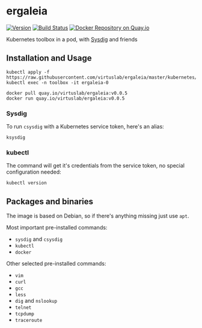 # ergaleia
[![Version](https://img.shields.io/badge/version-v0.0.5-brightgreen.svg)](https://quay.io/virtuslab/ergaleia:v0.0.5)
[![Build Status](https://secure.travis-ci.org/virtuslab/ergaleia.svg?branch=master)](http://travis-ci.org/virtuslab/ergaleia)
[![Docker Repository on Quay.io](https://quay.io/repository/virtuslab/ergaleia/status "Docker Repository on Quay.io")](https://quay.io/repository/virtuslab/ergaleia)

Kubernetes toolbox in a pod, with [Sysdig](https://github.com/draios/sysdig) and friends

## Installation and Usage

    kubectl apply -f https://raw.githubusercontent.com/virtuslab/ergaleia/master/kubernetes/ergaleia.yaml
    kubectl exec -n toolbox -it ergaleia-0

    docker pull quay.io/virtuslab/ergaleia:v0.0.5
    docker run quay.io/virtuslab/ergaleia:v0.0.5

### Sysdig

To run `csysdig` with a Kubernetes service token, here's an alias:

    ksysdig
    
### kubectl

The command will get it's credentials from the service token, no special configuration needed:

    kubectl version

## Packages and binaries

The image is based on Debian, so if there's anything missing just use `apt`.

Most important pre-installed commands:
- `sysdig` and `csysdig`
- `kubectl`
- `docker`

Other selected pre-installed commands:
- `vim`
- `curl`
- `gcc`
- `less`
- `dig` and `nslookup`
- `telnet`
- `tcpdump`
- `traceroute`
